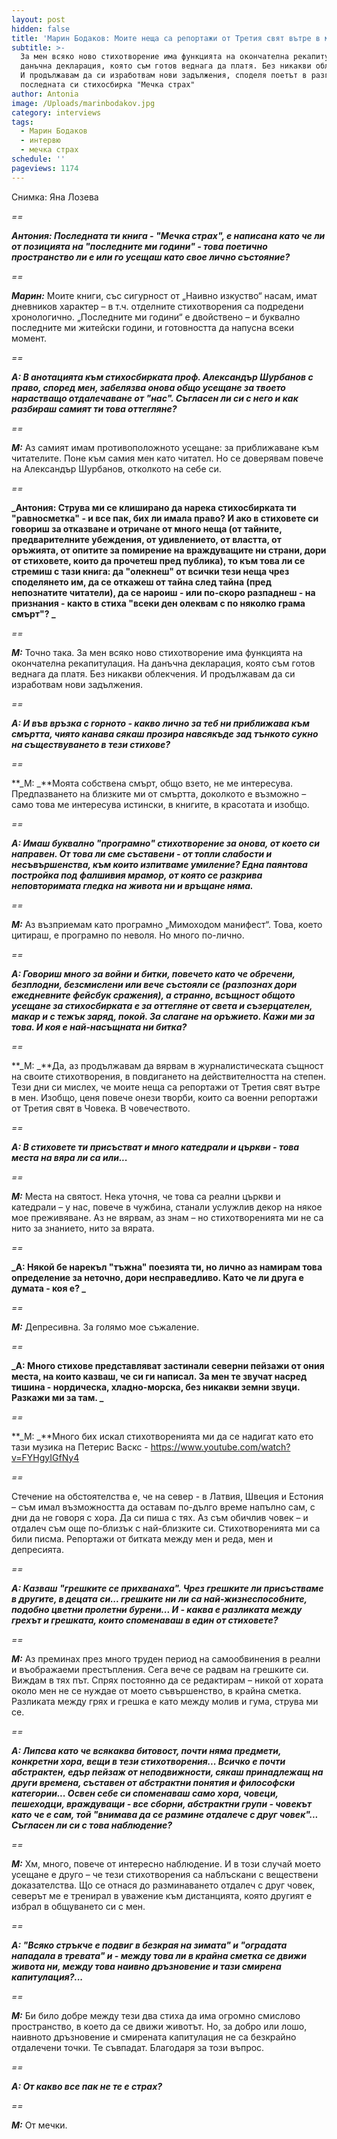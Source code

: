 ```yaml
---
layout: post
hidden: false
title: 'Марин Бодаков: Моите неща са репортажи от Третия свят вътре в мен'
subtitle: >-
  За мен всяко ново стихотворение има функцията на окончателна рекапитулация. На
  данъчна декларация, която съм готов веднага да платя. Без никакви облекчения.
  И продължавам да си изработвам нови задължения, споделя поетът в разговор за
  последната си стихосбирка "Мечка страх"
author: Antonia
image: /Uploads/marinbodakov.jpg
category: interviews
tags:
  - Марин Бодаков
  - интервю
  - мечка страх
schedule: ''
pageviews: 1174
---
```

Снимка: Яна Лозева

_\==_

**_Антония: Последната ти книга - "Мечка страх", е написана като че ли от позицията на "последните ми години" - това поетично пространство ли е или го усещаш като свое лично състояние?_**

_\==_

**_Марин:_** Моите книги, със сигурност от „Наивно изкуство“ насам, имат дневников характер – в т.ч. отделните стихотворения са подредени хронологично. „Последните ми години“ е двойствено – и буквално последните ми житейски години, и готовността да напусна всеки момент. 

_\==_

**_А: В анотацията към стихосбирката проф. Александър Шурбанов с право, според мен, забелязва онова общо усещане за твоето нарастващо отдалечаване от "нас". Съгласен ли си с него и как разбираш самият ти това оттегляне?_**

_\==_

**_М:_** Аз самият имам противоположното усещане: за приближаване към читателите. Поне към самия мен като читател. Но се доверявам повече на Александър Шурбанов, отколкото на себе си. 

_\==_

**_Антония: Струва ми се клиширано да нарека стихосбирката ти "равносметка" - и все пак, бих ли имала право? И ако в стиховете си говориш за отказване и отричане от много неща (от тайните, предварителните убеждения, от удивлението, от властта, от оръжията, от опитите за помирение на враждуващите ни страни, дори от стиховете, които да прочетеш пред публика), то към това ли се стремиш с тази книга: да "олекнеш" от всички тези неща чрез споделянето им, да се откажеш от тайна след тайна (пред непознатите читатели), да се нароиш - или по-скоро разпаднеш - на признания - както в стиха "всеки ден олеквам с по няколко грама смърт"? _**

_\==_

**_М:_** Точно така. За мен всяко ново стихотворение има функцията на окончателна рекапитулация. На данъчна декларация, която съм готов веднага да платя. Без никакви облекчения. И продължавам да си изработвам нови задължения.

_\==_

**_А: И във връзка с горното - какво лично за теб ни приближава към смъртта, чиято канава сякаш прозира навсякъде зад тънкото сукно на съществуването в тези стихове?_**

_\==_

**_М: _**Моята собствена смърт, общо взето, не ме интересува. Предпазването на близките ми от смъртта, доколкото е възможно – само това ме интересува истински, в книгите, в красотата и изобщо. 

_\==_

**_А: Имаш буквално "програмно" стихотворение за онова, от което си направен. От това ли сме съставени - от топли слабости и несъвършенства, към които  изпитваме умиление? Една паянтова постройка под фалшивия мрамор, от която се разкрива неповторимата гледка на живота ни и връщане няма._**

_\==_

**_М:_** Аз възприемам като програмно „Мимоходом манифест“. Това, което цитираш, е програмно по неволя. Но много по-лично.

_\==_

**_А: Говориш много за войни и битки, повечето като че обречени, безплодни, безсмислени или вече състояли се (разпознах дори ежедневните фейсбук сражения), а странно, всъщност общото усещане за стихосбирката е за оттегляне от света и съзерцателен, макар и с тежък заряд, покой. За слагане на оръжието. Кажи ми за това. И коя е най-насъщната ни битка?_**

_\==_

**_М: _**Да, аз продължавам да вярвам в журналистическата същност на своите стихотворения, в повдигането на действителността на степен. Тези дни си мислех, че моите неща са репортажи от Третия свят вътре в мен. Изобщо, ценя повече онези творби, които са военни репортажи от Третия свят в Човека. В човечеството.

_\==_

**_А: В стиховете ти присъстват и много катедрали и църкви - това места на вяра ли са или..._**

_\==_

**_М:_** Места на святост. Нека уточня, че това са реални църкви и катедрали – у нас, повече в чужбина, станали услужлив декор на някое мое преживяване. Аз не вярвам, аз знам – но стихотворенията ми не са нито за знанието, нито за вярата. 

_\==_

**_А: Някой бе нарекъл "тъжна" поезията ти, но лично аз намирам това определение за неточно, дори несправедливо. Като че ли друга е думата - коя е? _**

_\==_

**_М:_** Депресивна. За голямо мое съжаление.

_\==_

**_А: Много стихове представляват застинали северни пейзажи от ония места, на които казваш, че си ги написал. За мен те звучат насред тишина - нордическа, хладно-морска, без никакви земни звуци. Разкажи ми за там. _**

_\==_

**_М: _**Много бих искал стихотворенията ми да се надигат като ето тази музика на Петерис Васкс - https://www.youtube.com/watch?v=FYHgyIGfNy4

_\==_

Стечение на обстоятелства е, че на север - в Латвия, Швеция и Естония – съм имал възможността да оставам по-дълго време напълно сам, с дни да не говоря с хора. Да си пиша с тях. Аз съм обичлив човек – и отдалеч съм още по-близък с най-близките си. Стихотворенията ми са били писма. Репортажи от битката между мен и реда, мен и депресията.

_\==_

**_А: Казваш "грешките се прихванаха". Чрез грешките ли присъстваме в другите, в децата си... грешките ни ли са най-жизнеспособните, подобно цветни пролетни бурени... И - каква е разликата между грехът и грешката, които споменаваш в един от стиховете?_**

_\==_

**_М:_** Аз преминах през много труден период на самообвинения в реални и въображаеми престъпления. Сега вече се радвам на грешките си. Виждам в тях път. Спрях постоянно да се редактирам – никой от хората около мен не се нуждае от моето съвършенство, в крайна сметка. Разликата между грях и грешка е като между молив и гума, струва ми се.

_\==_

**_А: Липсва като че всякаква битовост, почти няма предмети, конкретни хора, вещи в тези стихотворения... Всичко е почти абстрактен, едър пейзаж от неподвижности, сякаш принадлежащ на други времена, съставен от абстрактни понятия и философски категории... Освен себе си споменаваш само хора, човеци, пешеходци, враждуващи - все сборни, абстрактни групи - човекът като че е сам, той "внимава да се размине отдалече с друг човек"... Съгласен ли си с това наблюдение?_**

_\==_

**_М:_** Хм, много, повече от интересно наблюдение. И в този случай моето усещане е друго – че тези стихотворения са наблъскани с веществени доказателства. Що се отнася до разминаването отдалеч с друг човек, северът ме е тренирал в уважение към дистанцията, която другият е избрал в общуването си с мен.

_\==_

**_А: "Всяко стръкче е подвиг в безкрая на зимата" и "оградата нападала в тревата" и  - между това ли в крайна сметка се движи живота ни, между това наивно дръзновение и тази смирена капитулация?..._**

_\==_

**_М:_** Би било добре между тези два стиха да има огромно смислово пространство, в което да се движи животът. Но, за добро или лошо, наивното дръзновение и смирената капитулация не са безкрайно отдалечени точки. Те съвпадат. Благодаря за този въпрос.

_\==_

**_А: От какво все пак не те е страх?_**

_\==_

**_М:_** От мечки.
